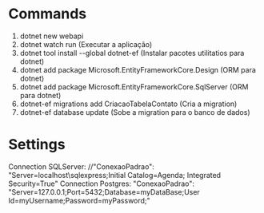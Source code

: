 # Commands
1. dotnet new webapi
2. dotnet watch run (Executar a aplicação)
3. dotnet tool install --global dotnet-ef (Instalar pacotes utilitatios para dotnet)
4. dotnet add  package Microsoft.EntityFrameworkCore.Design (ORM para dotnet)
5. dotnet add  package Microsoft.EntityFrameworkCore.SqlServer (ORM para dotnet)
6. dotnet-ef migrations add CriacaoTabelaContato (Cria a migration)
7. dotnet-ef database update (Sobe a migration para o banco de dados)



# Settings
  Connection SQLServer: //"ConexaoPadrao": "Server=localhost\\sqlexpress;Initial Catalog=Agenda; Integrated Security=True"
  Connection Postgres: "ConexaoPadrao": "Server=127.0.0.1;Port=5432;Database=myDataBase;User Id=myUsername;Password=myPassword;"